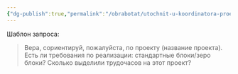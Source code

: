 ```yaml
---
{"dg-publish":true,"permalink":"/obrabotat/utochnit-u-koordinatora-proekta-po-trudozatratam-i-trebovaniya-k-sajtu/"}
---
```


Шаблон запроса:

> Вера, сориентируй, пожалуйста, по проекту (название проекта). Есть ли требования по реализации: стандартные блоки/зеро блоки? Сколько выделили трудочасов на этот проект?